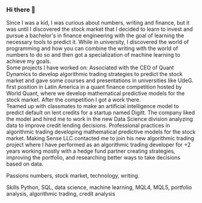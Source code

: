 ### Hi there 👋
Since I was a kid, I was curious about numbers, writing and finance, but it was until I discovered the stock market that I decided to learn to invest and pursue a bachelor's in finance engineering with the goal of learning the necessary tools to predict it.  While in university, I discovered the world of programming and how you can combine the writing with the world of numbers to do so and then got a specialization of machine learning to achieve my goals.  
Some projects I have worked on: 
Associated with the CEO of Quant Dynamics to develop algorithmic trading strategies to predict the stock market and gave some courses and presentations in universities like UdeG. 
first position in Latin America in a quant finance competition hosted by World Quant, where we develop mathematical predictive models for the stock market. After the competition I got a work there.  
Teamed up with classmates to make an artificial intelligence model to predict default on lent credits for a startup named Digitt. The company liked the model and hired me to work in the new Data Science division analyzing data to improve credit lending decisions. 
Professional practices in algorithmic trading developing mathematical predictive models for the stock market. 
Making Sense LLC contacted me to join his new algorithmic trading project where I have performed as an algorithmic trading developer for +2 years working mostly with a hedge fund partner creating strategies, improving the portfolio, and researching better ways to take decisions based on data.


Passions
numbers, stock market, technology, writing.

Skills
Python, SQL, data science, machine learning, MQL4, MQL5, portfolio analysis, algorithmic trading, credit analysis




<!--
**estavillo97/estavillo97** is a ✨ _special_ ✨ repository because its `README.md` (this file) appears on your GitHub profile.



- 🔭 I’m currently working on ...
- 🌱 I’m currently learning ...
- 👯 I’m looking to collaborate on ...
- 🤔 I’m looking for help with ...
- 💬 Ask me about ...
- 📫 How to reach me: juanpabloestavillo@gmail.com 
                       https://www.linkedin.com/in/juan-pablo-estavillo-b71a14108/
- 😄 Pronouns: He/His
-->
